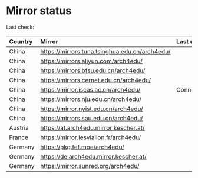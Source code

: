 <script src="./time.js"></script>
# Mirror status
Last check: <script type="text/javascript">localize(1709875136.8700585);</script>

|Country|Mirror|Last update|
|:------|:-----|:----------|
|China|https://mirrors.tuna.tsinghua.edu.cn/arch4edu/|<script type="text/javascript">localize(1709836393);</script>|
|China|https://mirrors.aliyun.com/arch4edu/|<script type="text/javascript">localize(1709836393);</script>|
|China|https://mirrors.bfsu.edu.cn/arch4edu/|<script type="text/javascript">localize(1709836393);</script>|
|China|https://mirrors.cernet.edu.cn/arch4edu/|<script type="text/javascript">localize(1709836393);</script>|
|China|https://mirror.iscas.ac.cn/arch4edu/|ConnectionError|
|China|https://mirrors.nju.edu.cn/arch4edu/|<script type="text/javascript">localize(1709836393);</script>|
|China|https://mirror.nyist.edu.cn/arch4edu/|<script type="text/javascript">localize(1709836393);</script>|
|China|https://mirrors.sau.edu.cn/arch4edu/|<script type="text/javascript">localize(1709836393);</script>|
|Austria|https://at.arch4edu.mirror.kescher.at/|<script type="text/javascript">localize(1709836393);</script>|
|France|https://mirror.lesviallon.fr/arch4edu/|<script type="text/javascript">localize(1709836393);</script>|
|Germany|https://pkg.fef.moe/arch4edu/|<script type="text/javascript">localize(1709836393);</script>|
|Germany|https://de.arch4edu.mirror.kescher.at/|<script type="text/javascript">localize(1709836393);</script>|
|Germany|https://mirror.sunred.org/arch4edu/|<script type="text/javascript">localize(1709836393);</script>|

<script src="./tablefilter/tablefilter.js"></script>
<script src="./table.js"></script>
